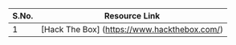 | **S.No.** | **Resource Link** |
|-----------|-------------------|
|1          | [Hack The Box] (https://www.hackthebox.com/)| 
